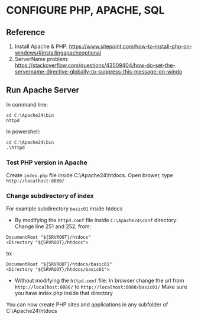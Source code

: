 # CONFIGURE PHP, APACHE, SQL

## Reference
1. Install Apache & PHP: https://www.sitepoint.com/how-to-install-php-on-windows/#installingapacheoptional
2. ServerName problem: https://stackoverflow.com/questions/43509404/how-do-set-the-servername-directive-globally-to-suppress-this-message-on-windo

## Run Apache Server
In command line:
```
cd C:\Apache24\bin
httpd
```
In powershell:
```
cd C:\Apache24\bin
.\httpd
```

### Test PHP version in Apache
Create `index.php` file inside C:\Apache24\htdocs. 
Open brower, type `http://localhost:8080/`

### Change subdirectory of index
For example subdirectory `basic01` inside htdocs

* By modifying the `httpd.conf` file inside `C:\Apache24\conf` directory:
Change line 251 and 252, from:
```
DocumentRoot "${SRVROOT}/htdocs"
<Directory "${SRVROOT}/htdocs">
```
to:
```
DocumentRoot "${SRVROOT}/htdocs/basic01"
<Directory "${SRVROOT}/htdocs/basic01">
``` 

* Without modifying the `httpd.conf` file:
In browser change the url from `http://localhost:8080/` to `http://localhost:8080/basic01/`
Make sure you have index.php inside that directory

You can now create PHP sites and applications in any subfolder of C:\Apache24\htdocs
